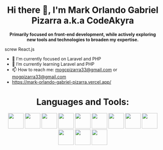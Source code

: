 <h1 align="center">Hi there 👋, I'm Mark Orlando Gabriel Pizarra a.k.a CodeAkyra</h1>
<p align="center"><strong>Primarily focused on front-end development, while actively exploring new tools and technologies to broaden my expertise.</strong></p>

screw React.js

- 🎯 I'm currently focused on Laravel and PHP
- 🌱 I’m currently learning Laravel and PHP
- 📫 How to reach me: mogcpizarra33@gmail.com or mogpizarra33@gmail.com
- https://mark-orlando-gabriel-pizarra.vercel.app/

<h1 align="center">Languages and Tools:</h1>
<div align="center">
  <a href="https://www.w3schools.com/html/"><img src="https://cdn-icons-png.flaticon.com/512/1532/1532556.png" style="height: 50px;"></a>
  <a href="https://www.w3schools.com/css/"><img src="https://cdn-icons-png.flaticon.com/512/732/732190.png" style="height: 50px;"></a>
  <a href="https://www.w3schools.com/js/"><img src="https://cdn-icons-png.flaticon.com/512/5968/5968292.png" style="height: 50px;"></a>
  <a href="https://www.php.net/"><img src="https://cdn-icons-png.flaticon.com/512/5968/5968332.png" style="height: 50px;"></a>
  <a href="https://laravel.com/"><img src="https://static-00.iconduck.com/assets.00/laravel-icon-995x1024-dk77ahh4.png" style="height: 50px;"></a>
  <a href="https://react.dev/"><img src="https://cdn-icons-png.flaticon.com/128/15772/15772797.png" style="height: 50px;"></a>
  <a href="https://nodejs.org/en"><img src="https://cdn-icons-png.flaticon.com/512/5968/5968322.png" style="height: 50px;"></a>
  <a href="https://www.mysql.com/"><img src="https://cdn-icons-png.flaticon.com/512/919/919836.png" style="height: 50px;"></a>
  <a href="https://code.visualstudio.com/"><img src="https://cdn-icons-png.flaticon.com/512/906/906324.png" style="height: 50px;"></a>
  <a href="https://www.figma.com/"><img src="https://cdn-icons-png.flaticon.com/512/5968/5968705.png" style="height: 50px;"></a>
  <a href="https://github.com/CodeAkyra"><img src="https://cdn-icons-png.flaticon.com/512/25/25231.png" style="height: 50px;"></a>
  <a href="https://git-scm.com/"><img src="https://git-scm.com/images/logos/downloads/Git-Icon-1788C.png" style="height: 50px;"></a>
</div>

